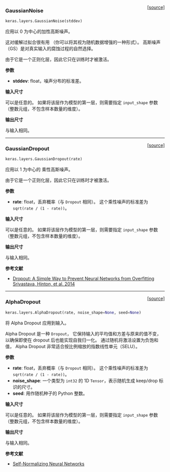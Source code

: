 <span style="float:right;">[[source]](https://github.com/keras-team/keras/blob/master/keras/layers/noise.py#L14)</span>
### GaussianNoise

```python
keras.layers.GaussianNoise(stddev)
```

应用以 0 为中心的加性高斯噪声。

这对缓解过拟合很有用
（你可以将其视为随机数据增强的一种形式）。
高斯噪声（GS）是对真实输入的腐蚀过程的自然选择。

由于它是一个正则化层，因此它只在训练时才被激活。

__参数__

- __stddev__: float，噪声分布的标准差。

__输入尺寸__

可以是任意的。
如果将该层作为模型的第一层，则需要指定 `input_shape` 参数
（整数元组，不包含样本数量的维度）。

__输出尺寸__

与输入相同。

----

<span style="float:right;">[[source]](https://github.com/keras-team/keras/blob/master/keras/layers/noise.py#L58)</span>
### GaussianDropout

```python
keras.layers.GaussianDropout(rate)
```

应用以 1 为中心的 乘性高斯噪声。

由于它是一个正则化层，因此它只在训练时才被激活。

__参数__

- __rate__: float，丢弃概率（与 `Dropout` 相同）。
这个乘性噪声的标准差为 `sqrt(rate / (1 - rate))`。

__输入尺寸__

可以是任意的。
如果将该层作为模型的第一层，则需要指定 `input_shape` 参数
（整数元组，不包含样本数量的维度）。

__输出尺寸__

与输入相同。

__参考文献__

- [Dropout: A Simple Way to Prevent Neural Networks from Overfitting Srivastava, Hinton, et al. 2014](http://www.cs.toronto.edu/~rsalakhu/papers/srivastava14a.pdf)

----

<span style="float:right;">[[source]](https://github.com/keras-team/keras/blob/master/keras/layers/noise.py#L106)</span>
### AlphaDropout

```python
keras.layers.AlphaDropout(rate, noise_shape=None, seed=None)
```

将 Alpha Dropout 应用到输入。

Alpha Dropout 是一种 `Dropout`，
它保持输入的平均值和方差与原来的值不变，
以确保即使在 dropout 后也能实现自我归一化。
通过随机将激活设置为负饱和值，
Alpha Dropout 非常适合按比例缩放的指数线性单元（SELU）。

__参数__

- __rate__: float，丢弃概率（与 `Dropout` 相同）。
这个乘性噪声的标准差为 `sqrt(rate / (1 - rate))`。
- __noise_shape__: 一个类型为 `int32` 的 1D `Tensor`，表示随机生成 keep/drop 标识的尺寸。
- __seed__: 用作随机种子的 Python 整数。

__输入尺寸__

可以是任意的。
如果将该层作为模型的第一层，则需要指定 `input_shape` 参数
（整数元组，不包含样本数量的维度）。

__输出尺寸__

与输入相同。

__参考文献__

- [Self-Normalizing Neural Networks](https://arxiv.org/abs/1706.02515)
